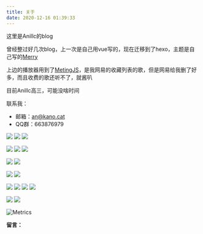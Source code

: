 ```yaml
---
title: 关于
date: 2020-12-16 01:39:33
---
```


<link rel="stylesheet" href="https://cdn.jsdelivr.net/npm/aplayer/dist/APlayer.min.css">
<script src="https://cdn.jsdelivr.net/npm/aplayer/dist/APlayer.min.js"></script>
<script src="https://cdn.jsdelivr.net/npm/meting@2/dist/Meting.min.js"></script>

<meting-js
	server="netease"
	type="playlist"
	id="607264991"
  list-folded="true">
</meting-js>

这里是Anillc的blog  

曾经整过好几次blog，上一次是自己用vue写的，现在迁移到了hexo，主题是自己写的[Merry](https://github.com/Anillc/merry)  

上边的播放器用到了[MetingJS](https://github.com/metowolf/MetingJS)，是我网易的收藏列表的歌，但是网易给我删了好多，而且收费的歌还听不了，就酱叭  

目前Anillc高三，可能没啥时间  

联系我：
- 邮箱：<an@kano.cat>  
- QQ群：663876979  

![](https://img.shields.io/badge/Windows-blue?style=flat-square&logo=windows) ![](https://img.shields.io/badge/Android-blue?style=flat-square&logo=android) ![](https://img.shields.io/badge/Centos-blue?style=flat-square&logo=centos)  

![](https://img.shields.io/badge/IntelliJ%20idea-blue?style=flat-square&logo=intellij-idea) ![](https://img.shields.io/badge/Visual%20Studio%20Code-blue?style=flat-square&logo=visual-studio-code) ![](https://img.shields.io/badge/Vim-blue?style=flat-square&logo=vim)  

![](https://img.shields.io/badge/CoffeeScript-blue?style=flat-square&logo=coffeescript) ![](https://img.shields.io/badge/kotlin-blue?style=flat-square&logo=kotlin)  

![](https://img.shields.io/badge/Vue-blue?style=flat-square&logo=vue.js) ![](https://img.shields.io/badge/Vert.x-blue?style=flat-square&logo=eclipse-vert.x)  

![](https://img.shields.io/badge/Gradle-blue?style=flat-square&logo=gradle) ![](https://img.shields.io/badge/Webpack-blue?style=flat-square&logo=webpack) ![](https://img.shields.io/badge/npm-blue?style=flat-square&logo=npm) ![](https://img.shields.io/badge/Yarn-blue?style=flat-square&logo=yarn)  

![](https://img.shields.io/badge/Jvm-blue?style=flat-square&logo=java) ![](https://img.shields.io/badge/Node.js-blue?style=flat-square&logo=node.js)  

![Metrics](https://metrics.lecoq.io/Anillc?template=classic&activity=1&languages=1&activity.limit=5&activity.days=14&activity.filter=all&config.timezone=Asia%2FShanghai&config.animated=true)  

__留言：__  

<div id="comment"></div>

<link rel="stylesheet" href="https://cdn.jsdelivr.net/npm/gitalk@1/dist/gitalk.css">
<script src="https://cdn.jsdelivr.net/npm/gitalk@1/dist/gitalk.min.js"></script>

<script>
var gitalk = new Gitalk({
  clientID: 'd5b1758ee907a7f17696',
  clientSecret: 'c316109f7e673712d3e785a7fffb33a64872b6ca',
  repo: 'blog',
  owner: 'Anillc',
  admin: ['Anillc'],
  title: 'About Comments',
  id: 'about-comments'
})

gitalk.render('comment')
</script>
